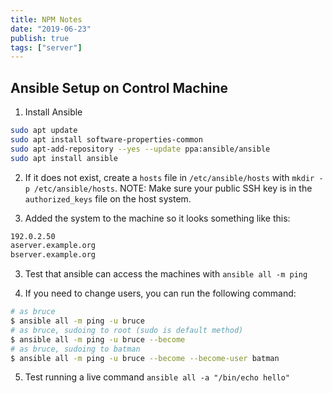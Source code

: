```yaml
---
title: NPM Notes
date: "2019-06-23"
publish: true
tags: ["server"]
---
```


## Ansible Setup on Control Machine

1. Install Ansible

```bash
sudo apt update
sudo apt install software-properties-common
sudo apt-add-repository --yes --update ppa:ansible/ansible
sudo apt install ansible
```

2. If it does not exist, create a `hosts` file in `/etc/ansible/hosts` with `mkdir -p /etc/ansible/hosts`. NOTE: Make sure your public SSH key is in the `authorized_keys` file on the host system.

3. Added the system to the machine so it looks something like this:

```bash
192.0.2.50
aserver.example.org
bserver.example.org
```

3. Test that ansible can access the machines with `ansible all -m ping`

4. If you need to change users, you can run the following command:

```bash
# as bruce
$ ansible all -m ping -u bruce
# as bruce, sudoing to root (sudo is default method)
$ ansible all -m ping -u bruce --become
# as bruce, sudoing to batman
$ ansible all -m ping -u bruce --become --become-user batman
```

5. Test running a live command `ansible all -a "/bin/echo hello"`
